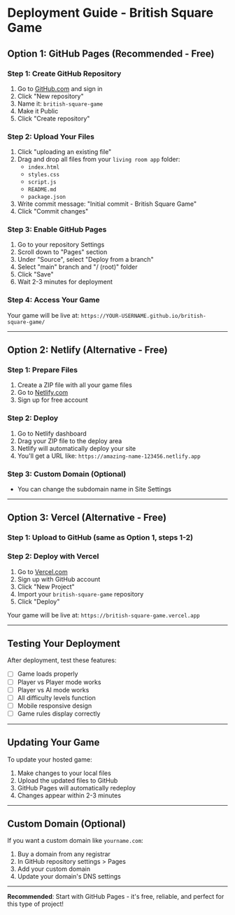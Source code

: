 # Deployment Guide - British Square Game

## Option 1: GitHub Pages (Recommended - Free)

### Step 1: Create GitHub Repository
1. Go to [GitHub.com](https://github.com) and sign in
2. Click "New repository"
3. Name it: `british-square-game`
4. Make it Public
5. Click "Create repository"

### Step 2: Upload Your Files
1. Click "uploading an existing file"
2. Drag and drop all files from your `living room app` folder:
   - `index.html`
   - `styles.css` 
   - `script.js`
   - `README.md`
   - `package.json`
3. Write commit message: "Initial commit - British Square Game"
4. Click "Commit changes"

### Step 3: Enable GitHub Pages
1. Go to your repository Settings
2. Scroll down to "Pages" section
3. Under "Source", select "Deploy from a branch"
4. Select "main" branch and "/ (root)" folder
5. Click "Save"
6. Wait 2-3 minutes for deployment

### Step 4: Access Your Game
Your game will be live at: `https://YOUR-USERNAME.github.io/british-square-game/`

---

## Option 2: Netlify (Alternative - Free)

### Step 1: Prepare Files
1. Create a ZIP file with all your game files
2. Go to [Netlify.com](https://netlify.com)
3. Sign up for free account

### Step 2: Deploy
1. Go to Netlify dashboard
2. Drag your ZIP file to the deploy area
3. Netlify will automatically deploy your site
4. You'll get a URL like: `https://amazing-name-123456.netlify.app`

### Step 3: Custom Domain (Optional)
- You can change the subdomain name in Site Settings

---

## Option 3: Vercel (Alternative - Free)

### Step 1: Upload to GitHub (same as Option 1, steps 1-2)

### Step 2: Deploy with Vercel
1. Go to [Vercel.com](https://vercel.com)
2. Sign up with GitHub account
3. Click "New Project"
4. Import your `british-square-game` repository
5. Click "Deploy"

Your game will be live at: `https://british-square-game.vercel.app`

---

## Testing Your Deployment

After deployment, test these features:
- [ ] Game loads properly
- [ ] Player vs Player mode works
- [ ] Player vs AI mode works
- [ ] All difficulty levels function
- [ ] Mobile responsive design
- [ ] Game rules display correctly

---

## Updating Your Game

To update your hosted game:
1. Make changes to your local files
2. Upload the updated files to GitHub
3. GitHub Pages will automatically redeploy
4. Changes appear within 2-3 minutes

---

## Custom Domain (Optional)

If you want a custom domain like `yourname.com`:
1. Buy a domain from any registrar
2. In GitHub repository settings > Pages
3. Add your custom domain
4. Update your domain's DNS settings

---

**Recommended**: Start with GitHub Pages - it's free, reliable, and perfect for this type of project!
